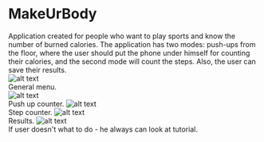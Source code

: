 # MakeUrBody
Application created for people who want to play sports and know the number of burned calories. The application has two modes: push-ups from the floor, where the user should put the phone under himself for counting their calories, and the second mode will count the steps. Also, the user can save their results. <br/>
![alt text](https://pp.userapi.com/c852028/v852028680/ac66e/TgkA8Le0P_A.jpg)  
General menu.  
![alt text](https://pp.userapi.com/c852028/v852028680/ac675/v-vE-J84TE4.jpg) <br/>
Push up counter.
![alt text](https://pp.userapi.com/c852028/v852028680/ac660/sbzdfUjeOXo.jpg) <br/>
Step counter.
![alt text](https://pp.userapi.com/c852028/v852028680/ac659/AwnssQsOVUE.jpg) <br/>
Results.
![alt text](https://pp.userapi.com/c852028/v852028680/ac667/ySLg_ZEm0Z0.jpg) <br/>
If user doesn't what to do - he always can look at tutorial.


